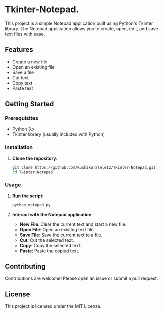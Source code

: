 # Tkinter-Notepad.
This project is a simple Notepad application built using Python's Tkinter library. The Notepad application allows you to create, open, edit, and save text files with ease.

## Features

- Create a new file
- Open an existing file
- Save a file
- Cut text
- Copy text
- Paste text

## Getting Started

### Prerequisites

- Python 3.x
- Tkinter library (usually included with Python)

### Installation

1. **Clone the repository**:
   ```bash
   git clone https://github.com/RuchikaTalele12/Tkinter-Notepad.git
   cd Tkinter-Notepad
   ```

### Usage

1. **Run the script**:
   ```bash
   python notepad.py
   ```

2. **Interact with the Notepad application**:
   - **New File**: Clear the current text and start a new file.
   - **Open File**: Open an existing text file.
   - **Save File**: Save the current text to a file.
   - **Cut**: Cut the selected text.
   - **Copy**: Copy the selected text.
   - **Paste**: Paste the copied text.

## Contributing

Contributions are welcome! Please open an issue or submit a pull request.

## License

This project is licensed under the MIT License.
